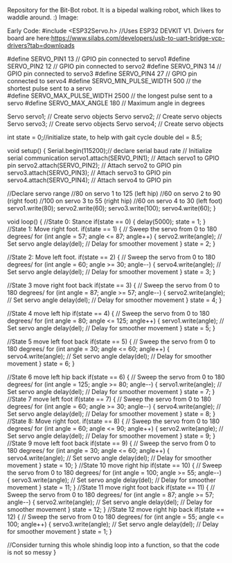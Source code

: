 Repository for the Bit-Bot robot. It is a bipedal walking robot, which likes to waddle around. :)
Image:

Early Code:
#include <ESP32Servo.h>
//Uses ESP32 DEVKIT V1. Drivers for board are here:https://www.silabs.com/developers/usb-to-uart-bridge-vcp-drivers?tab=downloads

#define SERVO_PIN1 13 // GPIO pin connected to servo1
#define SERVO_PIN2 12 // GPIO pin connected to servo2
#define SERVO_PIN3 14 // GPIO pin connected to servo3
#define SERVO_PIN4 27 // GPIO pin connected to servo4
#define SERVO_MIN_PULSE_WIDTH       500     // the shortest pulse sent to a servo  
#define SERVO_MAX_PULSE_WIDTH      2500     // the longest pulse sent to a servo 
#define SERVO_MAX_ANGLE 180 // Maximum angle in degrees

Servo servo1; // Create servo objects
Servo servo2; // Create servo objects
Servo servo3; // Create servo objects
Servo servo4; // Create servo objects

int state = 0;//initialize state, to help with gait cycle
double del = 8.5;

void setup() {
  Serial.begin(115200);// declare serial baud rate // Initialize serial communication
  servo1.attach(SERVO_PIN1); // Attach servo1 to GPIO pin
  servo2.attach(SERVO_PIN2); // Attach servo2 to GPIO pin
  servo3.attach(SERVO_PIN3); // Attach servo3 to GPIO pin
  servo4.attach(SERVO_PIN4); // Attach servo4 to GPIO pin

  //Declare servo range
//80 on servo 1 to 125 (left hip)
//60 on servo 2 to 90 (right foot)
//100 on servo 3 to 55 (right hip)
//60 on servo 4 to 30 (left foot)
  servo1.write(80);
  servo2.write(60);
  servo3.write(100);
  servo4.write(60);
}

void loop() {
//State 0: Stance
if(state == 0)
{
  delay(5000);
  state = 1;
}
//State 1: Move right foot.
if(state == 1)
{
  // Sweep the servo from 0 to 180 degrees/ 
  for (int angle = 57; angle <= 87; angle++) {
    servo2.write(angle); // Set servo angle
    delay(del); // Delay for smoother movement
  }
state = 2;
}

//State 2: Move left foot.
if(state == 2)
{
  // Sweep the servo from 0 to 180 degrees/ 
  for (int angle = 60; angle >= 30; angle--) {
    servo4.write(angle); // Set servo angle
    delay(del); // Delay for smoother movement
  }
state = 3;
}

//State 3 move right foot back
if(state == 3)
{
  // Sweep the servo from 0 to 180 degrees/ 
  for (int angle = 87; angle >= 57; angle--) {
    servo2.write(angle); // Set servo angle
    delay(del); // Delay for smoother movement
  }
state = 4;
}

//State 4 move left hip
if(state == 4)
{
  // Sweep the servo from 0 to 180 degrees/ 
  for (int angle = 80; angle <= 125; angle++) {
    servo1.write(angle); // Set servo angle
    delay(del); // Delay for smoother movement
  }
state = 5;
}

//State 5 move left foot back
if(state == 5)
{
  // Sweep the servo from 0 to 180 degrees/ 
  for (int angle = 30; angle <= 60; angle++) {
    servo4.write(angle); // Set servo angle
    delay(del); // Delay for smoother movement
  }
state = 6;
}

//State 6 move left hip back
if(state == 6)
{
  // Sweep the servo from 0 to 180 degrees/ 
  for (int angle = 125; angle >= 80; angle--) {
    servo1.write(angle); // Set servo angle
    delay(del); // Delay for smoother movement
  }
state = 7;
}
//State 7 move left foot
if(state == 7)
{
  // Sweep the servo from 0 to 180 degrees/ 
  for (int angle = 60; angle >= 30; angle--) {
    servo4.write(angle); // Set servo angle
    delay(del); // Delay for smoother movement
  }
state = 8;
}
//State 8: Move right foot.
if(state == 8)
{
  // Sweep the servo from 0 to 180 degrees/ 
  for (int angle = 60; angle <= 90; angle++) {
    servo2.write(angle); // Set servo angle
    delay(del); // Delay for smoother movement
  }
state = 9;
}
//State 9 move left foot back
if(state == 9)
{
  // Sweep the servo from 0 to 180 degrees/ 
  for (int angle = 30; angle <= 60; angle++) {
    servo4.write(angle); // Set servo angle
    delay(del); // Delay for smoother movement
  }
state = 10;
}
//State 10 move right hip
if(state == 10)
{
  // Sweep the servo from 0 to 180 degrees/ 
  for (int angle = 100; angle >= 55; angle--) {
    servo3.write(angle); // Set servo angle
    delay(del); // Delay for smoother movement
  }
state = 11;
}
//State 11 move right foot back
if(state == 11)
{
  // Sweep the servo from 0 to 180 degrees/ 
  for (int angle = 87; angle >= 57; angle--) {
    servo2.write(angle); // Set servo angle
    delay(del); // Delay for smoother movement
  }
state = 12;
}
//State 12 move right hip back
if(state == 12)
{
  // Sweep the servo from 0 to 180 degrees/ 
  for (int angle = 55; angle <= 100; angle++) {
    servo3.write(angle); // Set servo angle
    delay(del); // Delay for smoother movement
  }
state = 1;
}

//Consider turning this whole shindig loop into a function, so that the code is not so messy
}
